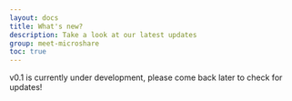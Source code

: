 ```yaml
---
layout: docs
title: What's new?
description: Take a look at our latest updates
group: meet-microshare
toc: true
---
```


v0.1 is currently under development, please come back later to check for updates!
